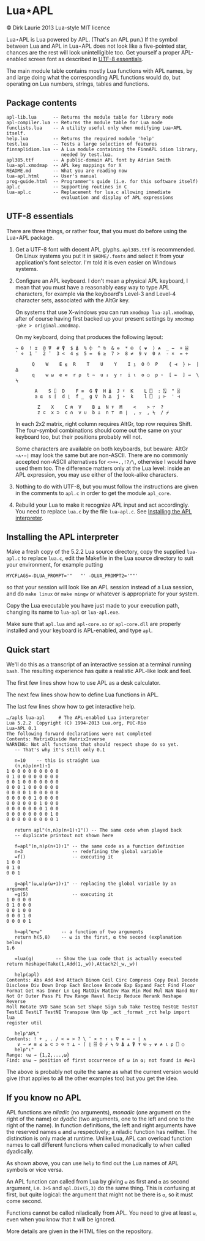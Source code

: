 Lua⋆APL
=======

© Dirk Laurie 2013 Lua-style MIT licence

Lua⋆APL is Lua powered by APL. (That's an APL pun.) If the symbol between Lua and APL in Lua⋆APL does not look like a five-pointed star, chances are the rest will look unintelligible too. Get yourself a proper APL-enabled screen font as described in [UTF-8 essentials](#utf-8-essentials).

The main module table contains mostly Lua functions with APL names, by and large doing what the corresponding APL functions would do, but operating on Lua numbers, strings, tables and functions.

Package contents
----------------

    apl-lib.lua      -- Returns the module table for library mode
    apl-compiler.lua -- Returns the module table for Lua mode
    funclists.lua    -- A utility useful only when modifying Lua⋆APL itself.
    help.lua         -- Returns the required module 'help'
    test.lua         -- Tests a large selection of features
    finnaplidiom.lua -- A Lua module containing the FinnAPL idiom library,
                        needed by test.lua.
    apl385.ttf       -- A public-domain APL font by Adrian Smith
    lua-apl.xmodmap  -- APL key mappings for X
    README.md        -- What you are reading now
    lua-apl.html     -- User's manual
    prog-guide.html  -- Programmer's guide (i.e. for this software itself)
    apl.c            -- Supporting routines in C 
    lua-apl.c        -- Replacement for lua.c allowing immediate 
                        evaluation and display of APL expressions

UTF-8 essentials
----------------

There are three things, or rather four, that you must do before using the Lua⋆APL package.

1.  Get a UTF-8 font with decent APL glyphs. `apl385.ttf` is recommended. On Linux systems you put it in `$HOME/.fonts` and select it from your application's font selector. I'm told it is even easier on Windows systems.

2.  Configure an APL keyboard. I don't mean a physical APL keyboard, I mean that you must have a reasonably easy way to type APL characters, for example via the keyboard's Level-3 and Level-4 character sets, associated with the AltGr key.

    On systems that use X-windows you can run `xmodmap lua-apl.xmodmap`, after of course having first backed up your present settings by `xmodmap -pke > original.xmodmap`.

    On my keyboard, doing that produces the following layout:

        ~ ⍬  ! ⌶  @ ⍫  # ⍒  $ ⍋  % ⌽  ^ ⍉  & ⊖  * ⍟  ( ⍱  ) ⍲  _ −  + ⌹
        ` ⋄  1 ¨  2 ¯  3 <  4 ≤  5 =  6 ≥  7 >  8 ≠  9 ∨  0 ∧  - ×  = ÷

              Q    W    E ⍷  R    T    U    Y    I ⍸  O ⍥  P    { ⊣  } ⊢  | ⍙
              q    w ⍵  e ∊  r ⍴  t ∼  u ↓  y ↑  i ⍳  o ○  p ⋆  [ ←  ] →  \ ⍀

               A    S ⌷  D    F ≡  G ⍒  H ⍋  J ⍤  K    L ⍞  : ⍂  " ⌻
               a ⍺  s ⌈  d ⌊  f _  g ∇  h ∆  j ∘  k    l ⎕  ; ⊢  ' ⊣ 

                Z    X    C ⍝  V    B ⍎  N ⍕  M    <    > ∵  ?
                z ⊂  x ⊃  c ∩  v ∪  b ⊥  n ⊤  m ∣  , ⍪  , ⍀  / ⌿       

    In each 2x2 matrix, right column requires AltGr, top row requires Shift. The four-symbol combinations should come out the same on your keyboard too, but their positions probably will not.

    Some characters are available on both keyboards, but beware: AltGr `∼∧⋆−∣` may look the same but are non-ASCII. There are no commonly accepted non-ASCII alternatives for `<>+=.,!?/\`, otherwise I would have used them too. The difference matters only at the Lua level: inside an APL expression, you may use either of the look-alike characters.

3.  Nothing to do with UTF-8, but you must follow the instructions are given in the comments to `apl.c` in order to get the module `apl_core`.

4.  Rebuild your Lua to make it recognize APL input and act accordingly. You need to replace `lua.c` by the file `lua-apl.c`. See [Installing the APL interpreter](#installing-the-apl-interpreter).

Installing the APL interpreter
------------------------------

Make a fresh copy of the 5.2.2 Lua source directory, copy the supplied `lua-apl.c` to replace `lua.c`, edit the Makefile in the Lua source directory to suit your environment, for example putting

    MYCFLAGS=-DLUA_PROMPT='"   "' -DLUA_PROMPT2='""'

so that your session will look like an APL session instead of a Lua session, and do `make linux` or `make mingw` or whatever is appropriate for your system.

Copy the Lua executable you have just made to your execution path, changing its name to `lua-apl` or `lua-apl.exe`.

Make sure that `apl.lua` and `apl-core.so` or `apl-core.dll` are properly installed and your keyboard is APL-enabled, and type `apl`.

Quick start
-----------

We'll do this as a transcript of an interactive session at a terminal running `bash`. The resulting experience has quite a realistic APL-like look and feel.

The first few lines show how to use APL as a desk calculator.

The next few lines show how to define Lua functions in APL.

The last few lines show how to get interactive help.

    …/apl$ lua-apl     # The APL-enabled Lua interpreter
    Lua 5.2.2  Copyright (C) 1994-2013 Lua.org, PUC-Rio
    Lua⋆APL 0.1
    The following forward declarations were not completed
    Contents: MatrixDivide MatrixInverse
    WARNING: Not all functions that should respect shape do so yet.
       -- That's why it's still only 0.1

       n=10    -- this is straight Lua
       (n,n)⍴(n+1)↑1
    1 0 0 0 0 0 0 0 0 0
    0 1 0 0 0 0 0 0 0 0
    0 0 1 0 0 0 0 0 0 0
    0 0 0 1 0 0 0 0 0 0
    0 0 0 0 1 0 0 0 0 0
    0 0 0 0 0 1 0 0 0 0
    0 0 0 0 0 0 1 0 0 0
    0 0 0 0 0 0 0 1 0 0
    0 0 0 0 0 0 0 0 1 0
    0 0 0 0 0 0 0 0 0 1

       return apl"(n,n)⍴(n+1)↑1"() -- The same code when played back
       -- duplicate printout not shown here
      
       f=apl"(n,n)⍴(n+1)↑1" -- the same code as a function definition
       n=3                  -- redefining the global variable
       =f()                 -- executing it
    1 0 0  
    0 1 0
    0 0 1
       
       g=apl"(⍵,⍵)⍴(⍵+1)↑1" -- replacing the global variable by an argument
       =g(5)                -- executing it
    1 0 0 0 0
    0 1 0 0 0
    0 0 1 0 0
    0 0 0 1 0
    0 0 0 0 1

       h=apl"⍺÷⍵"       -- a function of two arguments
       return h(5,8)    -- ⍵ is the first, ⍺ the second (explanation below)
    1.6

       =lua(g)        -- Show the Lua code that is actually executed
    return Reshape(Take(1,Add(1,_w)),Attach2(_w,_w))

       help(apl)
    Contents: Abs Add And Attach Binom Ceil Circ Compress Copy Deal Decode
    Disclose Div Down Drop Each Enclose Encode Exp Expand Fact Find Floor
    Format Get Has Inner Ln Log MatDiv MatInv Max Min Mod Mul NaN Nand Nor
    Not Or Outer Pass Pi Pow Range Ravel Recip Reduce Rerank Reshape Reverse
    Roll Rotate SVD Same Scan Set Shape Sign Sub Take TestEq TestGE TestGT
    TestLE TestLT TestNE Transpose Unm Up _act _format _rct help import lua
    register util

       help"APL"
    Contents: ! + , . / < = > ? \ ¨ × ÷ ↑ ↓ ∇ ∊ − ∘ ∣ ∧
        ∨ ∼ ≠ ≡ ≤ ≥ ⊂ ⊃ ⊖ ⊤ ⊥ ⋆ ⌈ ⌊ ⌹ ⌽ ⌿ ⍀ ⍉ ⍋ ⍎ ⍒ ⍕ ⍟ ⍪ ⍱ ⍲ ⍳ ⍴ ⎕ ○
       help"⍳"
    Range: ⍳⍵ → {1,2,...,⍵}
    Find: ⍺⍳⍵ → position of first occurrence of ⍵ in ⍺; not found is #⍺+1

The above is probably not quite the same as what the current version would give (that applies to all the other examples too) but you get the idea.

If you know no APL
------------------

APL functions are *niladic* (no arguments), *monadic* (one argument on the right of the name) or *dyadic* (two arguments, one to the left and one to the right of the name). In function definitions, the left and right arguments have the reserved names `⍺` and `⍵` respectively; a niladic function has neither. The distinction is only made at runtime. Unlike Lua, APL can overload function names to call different functions when called monadically to when called dyadically.

As shown above, you can use `help` to find out the Lua names of APL symbols or vice versa.

An APL function can called from Lua by giving `⍵` as first and `⍺` as second argument, i.e. `3÷5` and `apl.Div(5,3)` do the same thing. This is confusing at first, but quite logical: the argument that might not be there is `⍺`, so it must come second.

Functions cannot be called niladically from APL. You need to give at least `⍵`, even when you know that it will be ignored.

More details are given in the HTML files on the repository.
